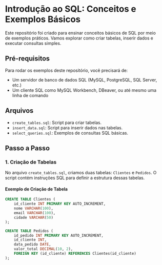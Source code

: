 # Introdução ao SQL: Conceitos e Exemplos Básicos

Este repositório foi criado para ensinar conceitos básicos de SQL por meio de exemplos práticos. Vamos explorar como criar tabelas, inserir dados e executar consultas simples.

## Pré-requisitos

Para rodar os exemplos deste repositório, você precisará de:
- Um servidor de banco de dados SQL (MySQL, PostgreSQL, SQL Server, etc.)
- Um cliente SQL como MySQL Workbench, DBeaver, ou até mesmo uma linha de comando

## Arquivos

- `create_tables.sql`: Script para criar tabelas.
- `insert_data.sql`: Script para inserir dados nas tabelas.
- `select_queries.sql`: Exemplos de consultas SQL básicas.

## Passo a Passo

### 1. Criação de Tabelas

No arquivo `create_tables.sql`, criamos duas tabelas: `Clientes` e `Pedidos`. O script contém instruções SQL para definir a estrutura dessas tabelas.

#### Exemplo de Criação de Tabela

```sql
CREATE TABLE Clientes (
    id_cliente INT PRIMARY KEY AUTO_INCREMENT,
    nome VARCHAR(100),
    email VARCHAR(100),
    cidade VARCHAR(50)
);

CREATE TABLE Pedidos (
    id_pedido INT PRIMARY KEY AUTO_INCREMENT,
    id_cliente INT,
    data_pedido DATE,
    valor_total DECIMAL(10, 2),
    FOREIGN KEY (id_cliente) REFERENCES Clientes(id_cliente)
);

